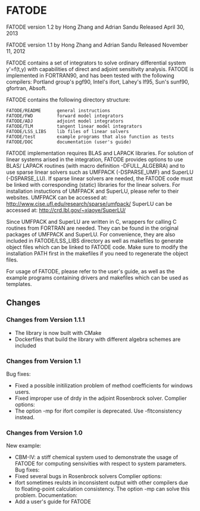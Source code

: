 # FATODE

FATODE version 1.2
by Hong Zhang and Adrian Sandu
Released April 30, 2013

FATODE version 1.1
by Hong Zhang and Adrian Sandu
Released November 11, 2012

FATODE contains a set of integrators to solve ordinary differential system
y'=f(t,y) with capabilities of direct and adjoint sensitivity analysis.
FATODE is implemented in FORTRAN90, and has been tested with the following
compilers: Portland group's pgf90, Intel's ifort, Lahey's lf95, Sun's sunf90,
gfortran, Absoft.

FATODE contains the following directory structure:

    FATODE/README      general instructions
    FATODE/FWD         forward model integrators   
    FATODE/ADJ         adjoint model integrators
    FATODE/TLM         tangent linear model integrators
    FATODE/LSS_LIBS    lib files of linear solvers
    FATODE/test        example programs that also function as tests
    FATODE/DOC         documentation (user's guide)

FATODE implementation requires BLAS and LAPACK libraries. For solution of
linear systems arised in the integration, FATODE provides options to use BLAS/
LAPACK routines (with macro definition -DFULL_ALGEBRA) and to use sparse linear
solvers such as UMFPACK (-DSPARSE_UMF) and SuperLU (-DSPARSE_LU). If sparse
linear solvers are needed, the FATODE code must be linked with corresponding
(static) libraries for the linear solvers. For installation instuctions of
UMFPACK and SuperLU, please refer to their websites.
UMFPACK can be accessed at:
http://www.cise.ufl.edu/research/sparse/umfpack/
SuperLU can be accessed at:
http://crd.lbl.gov/~xiaoye/SuperLU/

Since UMFPACK and SuperLU are written in C, wrappers for calling C routines from
FORTRAN are needed. They can be found in the original packages of UMFPACK and
SuperLU. For convenience, they are also included in FATODE/LSS_LIBS directory as well as makefiles to generate object files which can be linked to FATODE code. Make sure to modify the installation PATH first in the makefiles if you need to regenerate the object files.

For usage of FATODE, please refer to the user's guide, as well as the example programs containing drivers and makefiles which can be used as templates.


## Changes

### Changes from Version 1.1.1
- The library is now built with CMake
- Dockerfiles that build the library with different algebra schemes are included

### Changes from Version 1.1
Bug fixes:
- Fixed a possible initilization problem of method coefficients for windows users.
- Fixed improper use of drdy in the adjoint Rosenbrock solver.
Complier options:
- The option -mp for ifort compiler is deprecated. Use -fltconsistency instead.


### Changes from Version 1.0
New example:
- CBM-IV: a stiff chemical system used to demonstrate the usage of FATODE for computing sensivities with respect to system parameters.
Bug fixes:
- Fixed several bugs in Rosenbrock solvers
Complier options:
- ifort sometimes reulsts in inconsistent output with other compilers due to floating-point calculation consistency. The option -mp can solve this problem.
Documentation:
- Add a user's guide for FATODE

